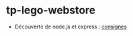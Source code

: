 # tp-lego-webstore
- Découverte de node.js et express : [consignes](https://florian-lepretre.herokuapp.com/teaching/web/tp6)